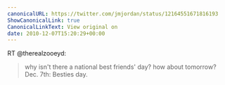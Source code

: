 ```yaml
---
canonicalURL: https://twitter.com/jmjordan/status/12164551671816193
ShowCanonicalLink: true
CanonicalLinkText: View original on
date: 2010-12-07T15:20:29+00:00
---
```

RT @therealzooeyd:
> why isn't there a national best friends' day? how about tomorrow? Dec. 7th: Besties day.